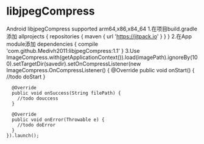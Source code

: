 # libjpegCompress
Android libjpegCompress supported arm64,x86,x84_64
1.在项目build.gradle添加
allprojects {
		repositories {
			maven { url 'https://jitpack.io' }
		}
	}
  2.在App module添加
  dependencies {
	        compile 'com.github.Medivh2011:libjpegCompress:1.1'
	}
  3.Use
  ImageCompress.with(getApplicationContext()).load(imagePath).ignoreBy(100).setTargetDir(savedir).setOnCompressListener(new ImageCompress.OnCompressListener() {
      @Override
      public void onStart() {
        //todo doStart
      }

      @Override
      public void onSuccess(String filePath) {
        //todo douccess
      }

      @Override
      public void onError(Throwable e) {
        //todo doError
      }
    }).launch();
    
  
